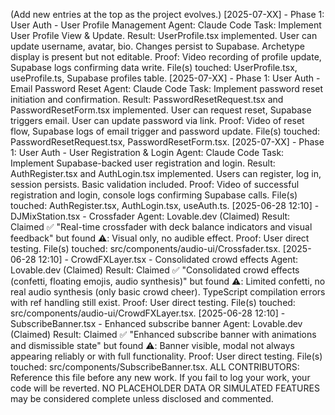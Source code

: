 <!-- LLM/Claude Context: Section = CHANGELOG (Recent History) -->

(Add new entries at the top as the project evolves.)
[2025-07-XX] - Phase 1: User Auth - User Profile Management
Agent: Claude Code
Task: Implement User Profile View & Update.
Result: UserProfile.tsx implemented. User can update username, avatar, bio. Changes persist to Supabase. Archetype display is present but not editable.
Proof: Video recording of profile update, Supabase logs confirming data write.
File(s) touched: UserProfile.tsx, useProfile.ts, Supabase profiles table.
[2025-07-XX] - Phase 1: User Auth - Email Password Reset
Agent: Claude Code
Task: Implement password reset initiation and confirmation.
Result: PasswordResetRequest.tsx and PasswordResetForm.tsx implemented. User can request reset, Supabase triggers email. User can update password via link.
Proof: Video of reset flow, Supabase logs of email trigger and password update.
File(s) touched: PasswordResetRequest.tsx, PasswordResetForm.tsx.
[2025-07-XX] - Phase 1: User Auth - User Registration & Login
Agent: Claude Code
Task: Implement Supabase-backed user registration and login.
Result: AuthRegister.tsx and AuthLogin.tsx implemented. Users can register, log in, session persists. Basic validation included.
Proof: Video of successful registration and login, console logs confirming Supabase calls.
File(s) touched: AuthRegister.tsx, AuthLogin.tsx, useAuth.ts.
[2025-06-28 12:10] - DJMixStation.tsx - Crossfader
Agent: Lovable.dev (Claimed)
Result: Claimed ✅ "Real-time crossfader with deck balance indicators and visual feedback" but found ⚠️: Visual only, no audible effect.
Proof: User direct testing.
File(s) touched: src/components/audio-ui/Crossfader.tsx.
[2025-06-28 12:10] - CrowdFXLayer.tsx - Consolidated crowd effects
Agent: Lovable.dev (Claimed)
Result: Claimed ✅ "Consolidated crowd effects (confetti, floating emojis, audio synthesis)" but found ⚠️: Limited confetti, no real audio synthesis (only basic crowd cheer). TypeScript compilation errors with ref handling still exist.
Proof: User direct testing.
File(s) touched: src/components/audio-ui/CrowdFXLayer.tsx.
[2025-06-28 12:10] - SubscribeBanner.tsx - Enhanced subscribe banner
Agent: Lovable.dev (Claimed)
Result: Claimed ✅ "Enhanced subscribe banner with animations and dismissible state" but found ⚠️: Banner visible, modal not always appearing reliably or with full functionality.
Proof: User direct testing.
File(s) touched: src/components/SubscribeBanner.tsx.
ALL CONTRIBUTORS: Reference this file before any new work. If you fail to log your work, your code will be reverted. NO PLACEHOLDER DATA OR SIMULATED FEATURES may be considered complete unless disclosed and commented.

